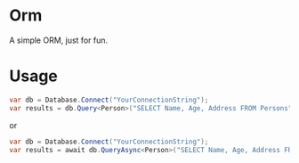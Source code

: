 # Orm
A simple ORM, just for fun.

# Usage

```csharp
var db = Database.Connect("YourConnectionString");
var results = db.Query<Person>("SELECT Name, Age, Address FROM Persons");
```
or
```csharp
var db = Database.Connect("YourConnectionString");
var results = await db.QueryAsync<Person>("SELECT Name, Age, Address FROM Persons");
```
